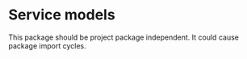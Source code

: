# Service models

This package should be project package independent. It could cause package import cycles.